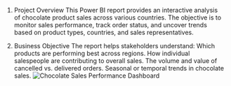 1. Project Overview
This Power BI report provides an interactive analysis of chocolate product sales across various countries. The objective is to monitor sales performance, track order status, and uncover trends based on product types, countries, and sales representatives.

2. Business Objective
  The report helps stakeholders understand:
  Which products are performing best across regions.
  How individual salespeople are contributing to overall sales.
  The volume and value of cancelled vs. delivered orders.
  Seasonal or temporal trends in chocolate sales.
![Chocolate Sales Performance Dashboard](https://github.com/user-attachments/assets/362ec4e0-cb39-4c16-a408-3b05f1a4859b)
